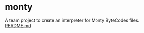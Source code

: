 # monty
A team project to create an interpreter for Monty ByteCodes files.
[README.md](https://github.com/Julesswiss/monty/files/10228135/README.md)
